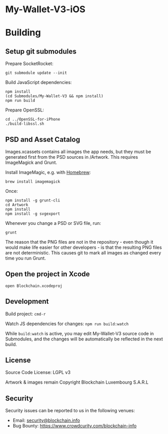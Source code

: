 # My-Wallet-V3-iOS


# Building

## Setup git submodules

Prepare SocketRocket:

    git submodule update --init

Build JavaScript dependencies:

    npm install
    (cd Submodules/My-Wallet-V3 && npm install)
    npm run build

Prepare OpenSSL:

    cd ../OpenSSL-for-iPhone  
    ./build-libssl.sh

## PSD and Asset Catalog

Images.xcassets contains all images the app needs, but they must be generated first from the PSD sources in /Artwork. This requires ImageMagick and Grunt.

Install ImageMagic, e.g. with [Homebrew](http://brew.sh):

    brew install imagemagick

Once:

    npm install -g grunt-cli
    cd Artwork
    npm install
    npm install -g svgexport
 
Whenever you change a PSD or SVG file, run: 
  
    grunt

The reason that the PNG files are not in the repository - even though it would make life easier for other developers - is that the resulting PNG files are not deterministic. This causes git to mark all images as changed every time you run Grunt. 

## Open the project in Xcode

    open Blockchain.xcodeproj

## Development

Build project: `cmd-r`

Watch JS dependencies for changes: `npm run build:watch`

While `build:watch` is active, you may edit My-Wallet-V3 source code in Submodules, and the changes will be automatically be reflected in the next build.

## License

Source Code License: LGPL v3

Artwork & images remain Copyright Blockchain Luxembourg S.A.R.L

## Security

Security issues can be reported to us in the following venues:
* Email: security@blockchain.info
* Bug Bounty: https://www.crowdcurity.com/blockchain-info

